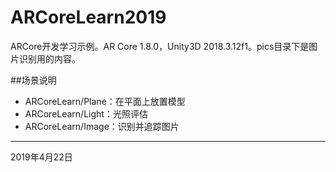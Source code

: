 # ARCoreLearn2019
ARCore开发学习示例。AR Core 1.8.0，Unity3D 2018.3.12f1。pics目录下是图片识别用的内容。

##场景说明

- ARCoreLearn/Plane：在平面上放置模型
- ARCoreLearn/Light：光照评估
- ARCoreLearn/Image：识别并追踪图片

----------

2019年4月22日